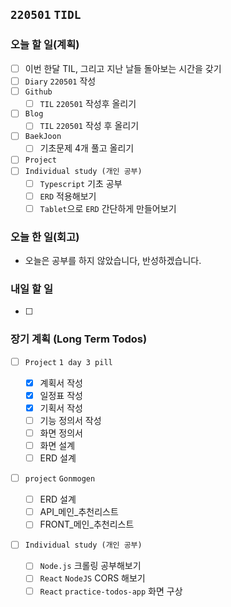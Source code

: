## `220501` `TIDL`

### 오늘 할 일(계획)

- [ ] 이번 한달 TIL, 그리고 지난 날들 돌아보는 시간을 갖기
- [ ] `Diary` `220501` 작성
- [ ] `Github`
  - [ ] `TIL` `220501` 작성후 올리기
- [ ] `Blog`
  - [ ] `TIL` `220501` 작성 후 올리기
- [ ] `BaekJoon`
  - [ ] 기초문제 4개 풀고 올리기
- [ ] `Project`
- [ ] `Individual study (개인 공부)`
  - [ ] `Typescript` 기초 공부
  - [ ] `ERD` 적용해보기
  - [ ] `Tablet`으로 `ERD` 간단하게 만들어보기

### 오늘 한 일(회고)

- 오늘은 공부를 하지 않았습니다, 반성하겠습니다.

### 내일 할 일

- [ ]

### 장기 계획 (Long Term Todos)

- [ ] `Project` `1 day 3 pill`

  - [x] 계획서 작성
  - [x] 일정표 작성
  - [x] 기획서 작성
  - [ ] 기능 정의서 작성
  - [ ] 화면 정의서
  - [ ] 화면 설계
  - [ ] ERD 설계

- [ ] `project` `Gonmogen`

  - [ ] ERD 설계
  - [ ] API\_메인\_추천리스트
  - [ ] FRONT\_메인\_추천리스트

- [ ] `Individual study (개인 공부)`
  - [ ] `Node.js` 크롤링 공부해보기
  - [ ] `React` `NodeJS` CORS 해보기
  - [ ] `React` `practice-todos-app` 화면 구상
